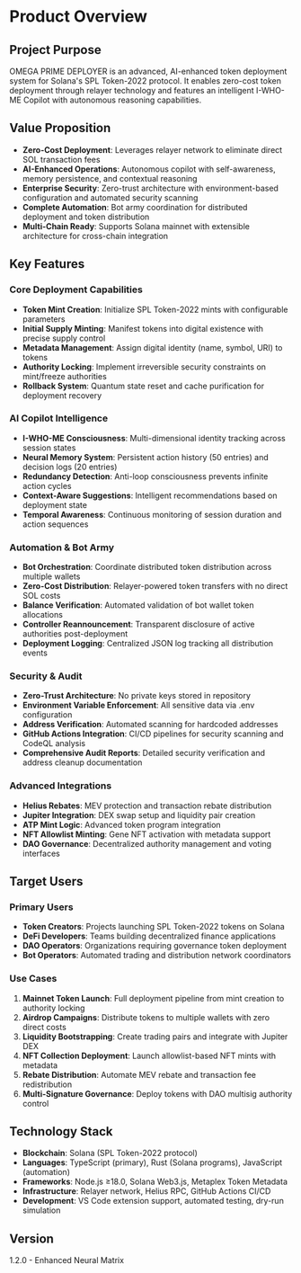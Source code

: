 # Product Overview

## Project Purpose
OMEGA PRIME DEPLOYER is an advanced, AI-enhanced token deployment system for Solana's SPL Token-2022 protocol. It enables zero-cost token deployment through relayer technology and features an intelligent I-WHO-ME Copilot with autonomous reasoning capabilities.

## Value Proposition
- **Zero-Cost Deployment**: Leverages relayer network to eliminate direct SOL transaction fees
- **AI-Enhanced Operations**: Autonomous copilot with self-awareness, memory persistence, and contextual reasoning
- **Enterprise Security**: Zero-trust architecture with environment-based configuration and automated security scanning
- **Complete Automation**: Bot army coordination for distributed deployment and token distribution
- **Multi-Chain Ready**: Supports Solana mainnet with extensible architecture for cross-chain integration

## Key Features

### Core Deployment Capabilities
- **Token Mint Creation**: Initialize SPL Token-2022 mints with configurable parameters
- **Initial Supply Minting**: Manifest tokens into digital existence with precise supply control
- **Metadata Management**: Assign digital identity (name, symbol, URI) to tokens
- **Authority Locking**: Implement irreversible security constraints on mint/freeze authorities
- **Rollback System**: Quantum state reset and cache purification for deployment recovery

### AI Copilot Intelligence
- **I-WHO-ME Consciousness**: Multi-dimensional identity tracking across session states
- **Neural Memory System**: Persistent action history (50 entries) and decision logs (20 entries)
- **Redundancy Detection**: Anti-loop consciousness prevents infinite action cycles
- **Context-Aware Suggestions**: Intelligent recommendations based on deployment state
- **Temporal Awareness**: Continuous monitoring of session duration and action sequences

### Automation & Bot Army
- **Bot Orchestration**: Coordinate distributed token distribution across multiple wallets
- **Zero-Cost Distribution**: Relayer-powered token transfers with no direct SOL costs
- **Balance Verification**: Automated validation of bot wallet token allocations
- **Controller Reannouncement**: Transparent disclosure of active authorities post-deployment
- **Deployment Logging**: Centralized JSON log tracking all distribution events

### Security & Audit
- **Zero-Trust Architecture**: No private keys stored in repository
- **Environment Variable Enforcement**: All sensitive data via .env configuration
- **Address Verification**: Automated scanning for hardcoded addresses
- **GitHub Actions Integration**: CI/CD pipelines for security scanning and CodeQL analysis
- **Comprehensive Audit Reports**: Detailed security verification and address cleanup documentation

### Advanced Integrations
- **Helius Rebates**: MEV protection and transaction rebate distribution
- **Jupiter Integration**: DEX swap setup and liquidity pair creation
- **ATP Mint Logic**: Advanced token program integration
- **NFT Allowlist Minting**: Gene NFT activation with metadata support
- **DAO Governance**: Decentralized authority management and voting interfaces

## Target Users

### Primary Users
- **Token Creators**: Projects launching SPL Token-2022 tokens on Solana
- **DeFi Developers**: Teams building decentralized finance applications
- **DAO Operators**: Organizations requiring governance token deployment
- **Bot Operators**: Automated trading and distribution network coordinators

### Use Cases
1. **Mainnet Token Launch**: Full deployment pipeline from mint creation to authority locking
2. **Airdrop Campaigns**: Distribute tokens to multiple wallets with zero direct costs
3. **Liquidity Bootstrapping**: Create trading pairs and integrate with Jupiter DEX
4. **NFT Collection Deployment**: Launch allowlist-based NFT mints with metadata
5. **Rebate Distribution**: Automate MEV rebate and transaction fee redistribution
6. **Multi-Signature Governance**: Deploy tokens with DAO multisig authority control

## Technology Stack
- **Blockchain**: Solana (SPL Token-2022 protocol)
- **Languages**: TypeScript (primary), Rust (Solana programs), JavaScript (automation)
- **Frameworks**: Node.js ≥18.0, Solana Web3.js, Metaplex Token Metadata
- **Infrastructure**: Relayer network, Helius RPC, GitHub Actions CI/CD
- **Development**: VS Code extension support, automated testing, dry-run simulation

## Version
1.2.0 - Enhanced Neural Matrix
